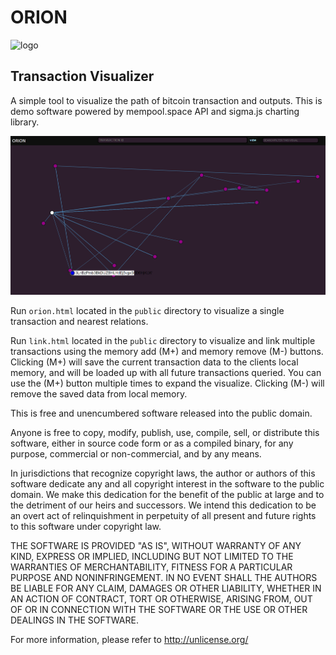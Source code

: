 # ORION
![logo](logo.png)
## Transaction Visualizer

A simple tool to visualize the path of bitcoin transaction and outputs. This is demo software powered by mempool.space API and sigma.js charting library. 

![screenshot](screenshot.png)

Run `orion.html` located in the `public` directory to visualize a single transaction and nearest relations.

Run `link.html` located in the `public` directory to visualize and link multiple transactions using the memory add (M+) and memory remove (M-) buttons. Clicking (M+) will save the current transaction data to the clients local memory, and will be loaded up with all future transactions queried. You can use the (M+) button multiple times to expand the visualize. Clicking (M-) will remove the saved data from local memory.


This is free and unencumbered software released into the public domain.

Anyone is free to copy, modify, publish, use, compile, sell, or
distribute this software, either in source code form or as a compiled
binary, for any purpose, commercial or non-commercial, and by any
means.

In jurisdictions that recognize copyright laws, the author or authors
of this software dedicate any and all copyright interest in the
software to the public domain. We make this dedication for the benefit
of the public at large and to the detriment of our heirs and
successors. We intend this dedication to be an overt act of
relinquishment in perpetuity of all present and future rights to this
software under copyright law.

THE SOFTWARE IS PROVIDED "AS IS", WITHOUT WARRANTY OF ANY KIND,
EXPRESS OR IMPLIED, INCLUDING BUT NOT LIMITED TO THE WARRANTIES OF
MERCHANTABILITY, FITNESS FOR A PARTICULAR PURPOSE AND NONINFRINGEMENT.
IN NO EVENT SHALL THE AUTHORS BE LIABLE FOR ANY CLAIM, DAMAGES OR
OTHER LIABILITY, WHETHER IN AN ACTION OF CONTRACT, TORT OR OTHERWISE,
ARISING FROM, OUT OF OR IN CONNECTION WITH THE SOFTWARE OR THE USE OR
OTHER DEALINGS IN THE SOFTWARE.

For more information, please refer to <http://unlicense.org/>
